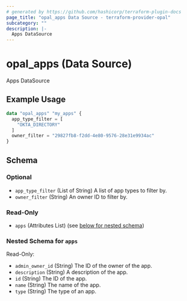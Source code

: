 ```yaml
---
# generated by https://github.com/hashicorp/terraform-plugin-docs
page_title: "opal_apps Data Source - terraform-provider-opal"
subcategory: ""
description: |-
  Apps DataSource
---
```


# opal_apps (Data Source)

Apps DataSource

## Example Usage

```terraform
data "opal_apps" "my_apps" {
  app_type_filter = [
    "OKTA_DIRECTORY"
  ]
  owner_filter = "29827fb8-f2dd-4e80-9576-28e31e9934ac"
}
```

<!-- schema generated by tfplugindocs -->
## Schema

### Optional

- `app_type_filter` (List of String) A list of app types to filter by.
- `owner_filter` (String) An owner ID to filter by.

### Read-Only

- `apps` (Attributes List) (see [below for nested schema](#nestedatt--apps))

<a id="nestedatt--apps"></a>
### Nested Schema for `apps`

Read-Only:

- `admin_owner_id` (String) The ID of the owner of the app.
- `description` (String) A description of the app.
- `id` (String) The ID of the app.
- `name` (String) The name of the app.
- `type` (String) The type of an app.
